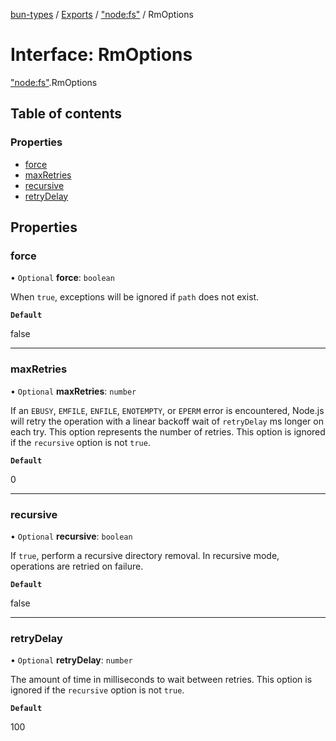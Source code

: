 [bun-types](https://oven-sh.github.io/bun-types/README.md) / [Exports](https://oven-sh.github.io/bun-types/modules.md) / ["node:fs"](https://oven-sh.github.io/bun-types/modules/node_fs_.md) / RmOptions

# Interface: RmOptions

["node:fs"](https://oven-sh.github.io/bun-types/modules/node_fs_.md).RmOptions

## Table of contents

### Properties

- [force](https://oven-sh.github.io/bun-types/interfaces/node_fs_.RmOptions.md#force)
- [maxRetries](https://oven-sh.github.io/bun-types/interfaces/node_fs_.RmOptions.md#maxretries)
- [recursive](https://oven-sh.github.io/bun-types/interfaces/node_fs_.RmOptions.md#recursive)
- [retryDelay](https://oven-sh.github.io/bun-types/interfaces/node_fs_.RmOptions.md#retrydelay)

## Properties

### force

• `Optional` **force**: `boolean`

When `true`, exceptions will be ignored if `path` does not exist.

**`Default`**

false

___

### maxRetries

• `Optional` **maxRetries**: `number`

If an `EBUSY`, `EMFILE`, `ENFILE`, `ENOTEMPTY`, or
`EPERM` error is encountered, Node.js will retry the operation with a linear
backoff wait of `retryDelay` ms longer on each try. This option represents the
number of retries. This option is ignored if the `recursive` option is not
`true`.

**`Default`**

0

___

### recursive

• `Optional` **recursive**: `boolean`

If `true`, perform a recursive directory removal. In
recursive mode, operations are retried on failure.

**`Default`**

false

___

### retryDelay

• `Optional` **retryDelay**: `number`

The amount of time in milliseconds to wait between retries.
This option is ignored if the `recursive` option is not `true`.

**`Default`**

100
